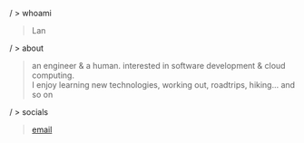 \/ \> whoami <br>
> Lan <br>

\/ \> about <br> 
> an engineer & a human. interested in software development & cloud computing. <br> 
I enjoy learning new technologies, working out, roadtrips, hiking... and so on

\/ \> socials <br> 
  > [email](mailto:llansgeo@gmail.com) <br>
